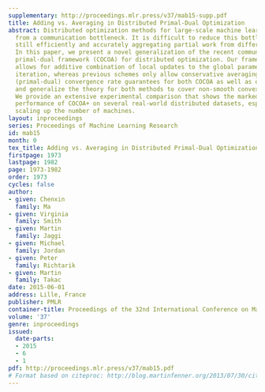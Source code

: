 ```yaml
---
supplementary: http://proceedings.mlr.press/v37/mab15-supp.pdf
title: Adding vs. Averaging in Distributed Primal-Dual Optimization
abstract: Distributed optimization methods for large-scale machine learning suffer
  from a communication bottleneck. It is difficult to reduce this bottleneck while
  still efficiently and accurately aggregating partial work from different machines.
  In this paper, we present a novel generalization of the recent communication-efficient
  primal-dual framework (COCOA) for distributed optimization. Our framework, COCOA+,
  allows for additive combination of local updates to the global parameters at each
  iteration, whereas previous schemes only allow conservative averaging. We give stronger
  (primal-dual) convergence rate guarantees for both COCOA as well as our new variants,
  and generalize the theory for both methods to cover non-smooth convex loss functions.
  We provide an extensive experimental comparison that shows the markedly improved
  performance of COCOA+ on several real-world distributed datasets, especially when
  scaling up the number of machines.
layout: inproceedings
series: Proceedings of Machine Learning Research
id: mab15
month: 0
tex_title: Adding vs. Averaging in Distributed Primal-Dual Optimization
firstpage: 1973
lastpage: 1982
page: 1973-1982
order: 1973
cycles: false
author:
- given: Chenxin
  family: Ma
- given: Virginia
  family: Smith
- given: Martin
  family: Jaggi
- given: Michael
  family: Jordan
- given: Peter
  family: Richtarik
- given: Martin
  family: Takac
date: 2015-06-01
address: Lille, France
publisher: PMLR
container-title: Proceedings of the 32nd International Conference on Machine Learning
volume: '37'
genre: inproceedings
issued:
  date-parts:
  - 2015
  - 6
  - 1
pdf: http://proceedings.mlr.press/v37/mab15.pdf
# Format based on citeproc: http://blog.martinfenner.org/2013/07/30/citeproc-yaml-for-bibliographies/
---
```

